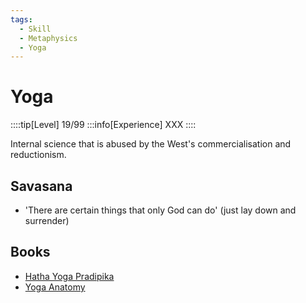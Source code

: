 ```yaml
---
tags:
  - Skill
  - Metaphysics
  - Yoga
---
```


# Yoga

::::tip[Level]
19/99
:::info[Experience]
XXX
::::

Internal science that is abused by the West's commercialisation and reductionism.

## Savasana

- 'There are certain things that only God can do' (just lay down and surrender)

## Books

- [Hatha Yoga Pradipika](https://www.amazon.com/Hatha-Yoga-Pradipika-Swami-Muktibodhananda/dp/8185787387)
- [Yoga Anatomy](https://www.amazon.com/Yoga-Anatomy-Leslie-Kaminoff/dp/1492596477)

